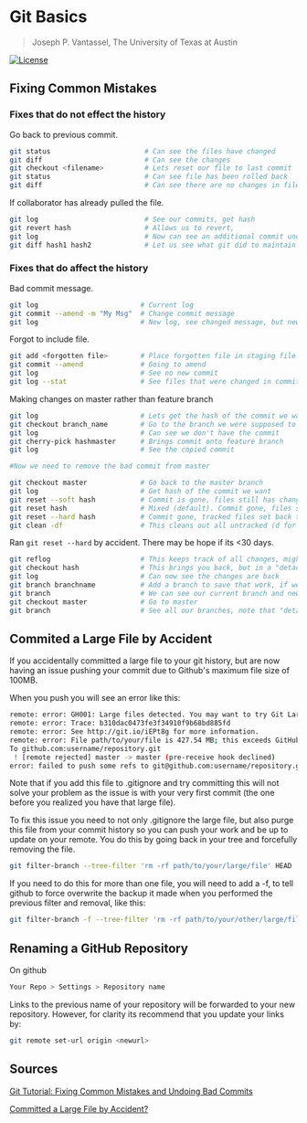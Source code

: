 # Git Basics

> Joseph P. Vantassel, The University of Texas at Austin

[![License](https://img.shields.io/badge/license-CC--By--SA--4.0-brightgreen.svg)](https://github.com/jpvantassel/git-course/blob/master/Licence.md)

## Fixing Common Mistakes

### Fixes that do not effect the history

Go back to previous commit.

```bash
git status                       # Can see the files have changed
git diff                         # Can see the changes
git checkout <filename>          # Lets reset our file to last commit
git status                       # Can see file has been rolled back
git diff                         # Can see there are no changes in file
```

If collaborator has already pulled the file.

```bash
git log                          # See our commits, get hash
git revert hash                  # Allows us to revert,
git log                          # Now can see an additional commit undoing changes
git diff hash1 hash2             # Let us see what git did to maintain history.
```

### Fixes that do affect the history

Bad commit message.

```bash
git log                         # Current log
git commit --amend -m "My Msg"  # Change commit message
git log                         # New log, see changed message, but new hash!
```

Forgot to include file.

```bash
git add <forgotten file>        # Place forgotten file in staging file
git commit --amend              # Going to amend
git log                         # See no new commit
git log --stat                  # See files that were changed in commit
```

Making changes on master rather than feature branch

```bash
git log                         # Lets get the hash of the commit we want to copy
git checkout branch_name        # Go to the branch we were supposed to have committed to
git log                         # Can see we don't have the commit
git cherry-pick hashmaster      # Brings commit onto feature branch
git log                         # See the copied commit

#Now we need to remove the bad commit from master

git checkout master             # Go back to the master branch
git log                         # Get hash of the commit we want
git reset --soft hash           # Commit is gone, files still has changed and are in staging area
git reset hash                  # Mixed (default). Commit gone, files still have changes, but are not in staging area
git reset --hard hash           # Commit gone, tracked files set back to commit
git clean -df                   # This cleans out all untracked (d for directories, f for files)
```

Ran ```git reset --hard``` by accident. There may be hope if its <30 days.

```bash
git reflog                      # This keeps track of all changes, might see hash
git checkout hash               # This brings you back, but in a "detached head state" (i.e. not on a branch)
git log                         # Can now see the changes are back
git branch branchname           # Add a branch to save that work, if we dont it will get deleted
git branch                      # We can see our current branch and new branch
git checkout master             # Go to master
git branch                      # See all our branches, note that "detached head state" branch is gone
```

## Commited a Large File by Accident

If you accidentally committed a large file to your git history, but are now
having an issue pushing your commit due to Github's maximum file size of 100MB.

When you push you will see an error like this:

```bash
remote: error: GH001: Large files detected. You may want to try Git Large File Storage - https://git-lfs.github.com.
remote: error: Trace: b310dac0473fe3f34910f9b68bd885fd
remote: error: See http://git.io/iEPt8g for more information.
remote: error: File path/to/your/file is 427.54 MB; this exceeds GitHubs file size limit of 100.00 MB
To github.com:username/repository.git
 ! [remote rejected] master -> master (pre-receive hook declined)
error: failed to push some refs to git@github.com:username/repository.git
```

Note that if you add this file to .gitignore and try committing this will not
solve your problem as the issue is with your very first commit (the one before
you realized you have that large file).

To fix this issue you need to not only .gitignore the large file, but also purge
this file from your commit history so you can push your work and be up to update
on your remote. You do this by going back in your tree and forcefully removing
the file.

```bash
git filter-branch --tree-filter 'rm -rf path/to/your/large/file' HEAD
```

If you need to do this for more than one file, you will need to add a -f, to
tell github to force overwrite the backup it made when you performed the previous
filter and removal, like this:

```bash
git filter-branch -f --tree-filter 'rm -rf path/to/your/other/large/file' HEAD
```

## Renaming a GitHub Repository

On github

```bash
Your Repo > Settings > Repository name
```

Links to the previous name of your repository will be forwarded to your new
repository. However, for clarity its recommend that you update your links by:

```bash
git remote set-url origin <newurl>
```

## Sources

[Git Tutorial: Fixing Common Mistakes and Undoing Bad Commits](https://www.youtube.com/watch?v=FdZecVxzJbk&t=56s)

[Committed a Large File by Accident?](https://thomas-cokelaer.info/blog/2018/02/git-how-to-remove-a-big-file-wrongly-committed/)
